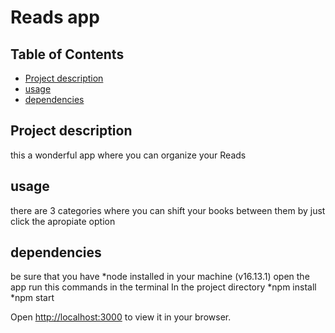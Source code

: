 
# Reads app



## Table of Contents

* [Project description](#project-description)
* [usage](#usage)
* [dependencies](#dependencies)


## Project description

this a wonderful app where you can organize your Reads

## usage
 
 there are 3 categories where you can shift your books between them by just click the apropiate option


## dependencies
 be sure that you have 
 *node installed in your machine (v16.13.1)
open the app run this commands in the terminal In the project directory
*npm install
*npm start

Open [http://localhost:3000](http://localhost:3000) to view it in your browser.


